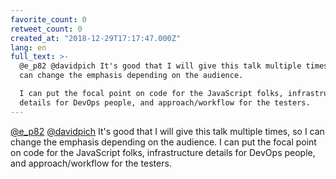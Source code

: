 ```yaml
---
favorite_count: 0
retweet_count: 0
created_at: "2018-12-29T17:17:47.000Z"
lang: en
full_text: >-
  @e_p82 @davidpich It's good that I will give this talk multiple times, so I
  can change the emphasis depending on the audience. 

  I can put the focal point on code for the JavaScript folks, infrastructure
  details for DevOps people, and approach/workflow for the testers.
---
```


[@e_p82](https://twitter.com/e_p82) [@davidpich](https://twitter.com/davidpich)
It's good that I will give this talk multiple times, so I can change the
emphasis depending on the audience. I can put the focal point on code for the
JavaScript folks, infrastructure details for DevOps people, and
approach/workflow for the testers.
